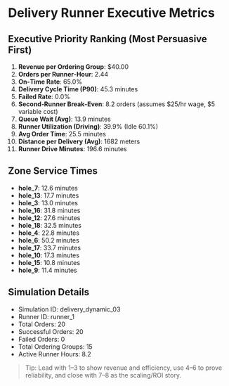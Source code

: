# Delivery Runner Executive Metrics

## Executive Priority Ranking (Most Persuasive First)
1. **Revenue per Ordering Group**: $40.00
2. **Orders per Runner‑Hour**: 2.44
3. **On‑Time Rate**: 65.0%
4. **Delivery Cycle Time (P90)**: 45.3 minutes
5. **Failed Rate**: 0.0%
6. **Second‑Runner Break‑Even**: 8.2 orders (assumes $25/hr wage, $5 variable cost)
7. **Queue Wait (Avg)**: 13.9 minutes
8. **Runner Utilization (Driving)**: 39.9% (Idle 60.1%)
9. **Avg Order Time**: 25.5 minutes
10. **Distance per Delivery (Avg)**: 1682 meters
11. **Runner Drive Minutes**: 196.6 minutes

## Zone Service Times
- **hole_7**: 12.6 minutes
- **hole_13**: 17.7 minutes
- **hole_3**: 13.0 minutes
- **hole_16**: 31.8 minutes
- **hole_12**: 27.6 minutes
- **hole_18**: 32.5 minutes
- **hole_4**: 22.8 minutes
- **hole_6**: 50.2 minutes
- **hole_17**: 33.7 minutes
- **hole_10**: 17.3 minutes
- **hole_15**: 10.8 minutes
- **hole_9**: 11.4 minutes


## Simulation Details
- Simulation ID: delivery_dynamic_03
- Runner ID: runner_1
- Total Orders: 20
- Successful Orders: 20
- Failed Orders: 0
- Total Ordering Groups: 15
- Active Runner Hours: 8.2

> Tip: Lead with 1–3 to show revenue and efficiency, use 4–6 to prove reliability, and close with 7–8 as the scaling/ROI story.

